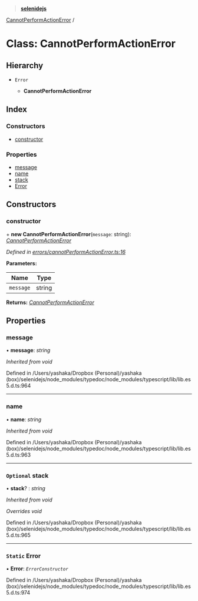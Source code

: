 > **[selenidejs](../README.md)**

[CannotPerformActionError](cannotperformactionerror.md) /

# Class: CannotPerformActionError

## Hierarchy

* `Error`

  * **CannotPerformActionError**

## Index

### Constructors

* [constructor](cannotperformactionerror.md#constructor)

### Properties

* [message](cannotperformactionerror.md#message)
* [name](cannotperformactionerror.md#name)
* [stack](cannotperformactionerror.md#optional-stack)
* [Error](cannotperformactionerror.md#static-error)

## Constructors

###  constructor

\+ **new CannotPerformActionError**(`message`: string): *[CannotPerformActionError](cannotperformactionerror.md)*

*Defined in [errors/cannotPerformActionError.ts:16](https://github.com/KnowledgeExpert/selenidejs/blob/master/lib/errors/cannotPerformActionError.ts#L16)*

**Parameters:**

Name | Type |
------ | ------ |
`message` | string |

**Returns:** *[CannotPerformActionError](cannotperformactionerror.md)*

## Properties

###  message

• **message**: *string*

*Inherited from void*

Defined in /Users/yashaka/Dropbox (Personal)/yashaka (box)/selenidejs/node_modules/typedoc/node_modules/typescript/lib/lib.es5.d.ts:964

___

###  name

• **name**: *string*

*Inherited from void*

Defined in /Users/yashaka/Dropbox (Personal)/yashaka (box)/selenidejs/node_modules/typedoc/node_modules/typescript/lib/lib.es5.d.ts:963

___

### `Optional` stack

• **stack**? : *string*

*Inherited from void*

*Overrides void*

Defined in /Users/yashaka/Dropbox (Personal)/yashaka (box)/selenidejs/node_modules/typedoc/node_modules/typescript/lib/lib.es5.d.ts:965

___

### `Static` Error

▪ **Error**: *`ErrorConstructor`*

Defined in /Users/yashaka/Dropbox (Personal)/yashaka (box)/selenidejs/node_modules/typedoc/node_modules/typescript/lib/lib.es5.d.ts:974